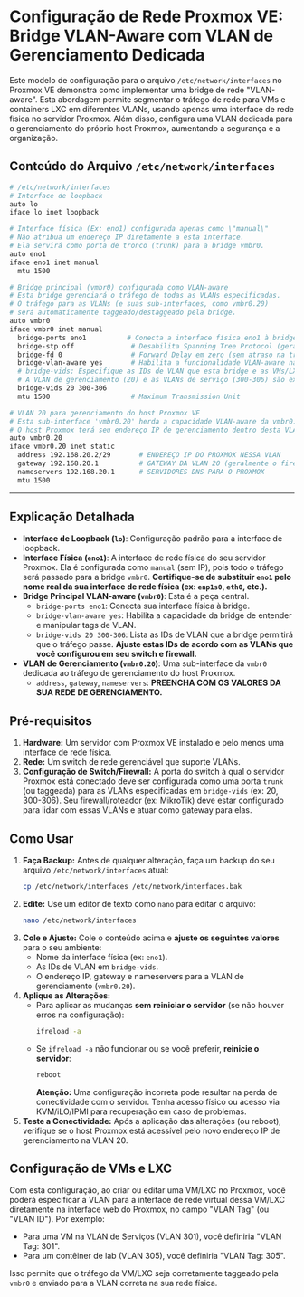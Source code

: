 # Configuração de Rede Proxmox VE: Bridge VLAN-Aware com VLAN de Gerenciamento Dedicada

Este modelo de configuração para o arquivo `/etc/network/interfaces` no Proxmox VE demonstra como implementar uma bridge de rede \"VLAN-aware\". Esta abordagem permite segmentar o tráfego de rede para VMs e containers LXC em diferentes VLANs, usando apenas uma interface de rede física no servidor Proxmox. Além disso, configura uma VLAN dedicada para o gerenciamento do próprio host Proxmox, aumentando a segurança e a organização.

## Conteúdo do Arquivo `/etc/network/interfaces`

```bash
# /etc/network/interfaces
# Interface de loopback
auto lo
iface lo inet loopback

# Interface física (Ex: eno1) configurada apenas como \"manual\"
# Não atribua um endereço IP diretamente a esta interface.
# Ela servirá como porta de tronco (trunk) para a bridge vmbr0.
auto eno1
iface eno1 inet manual
  mtu 1500

# Bridge principal (vmbr0) configurada como VLAN-aware
# Esta bridge gerenciará o tráfego de todas as VLANs especificadas.
# O tráfego para as VLANs (e suas sub-interfaces, como vmbr0.20)
# será automaticamente taggeado/destaggeado pela bridge.
auto vmbr0
iface vmbr0 inet manual
  bridge-ports eno1          # Conecta a interface física eno1 à bridge
  bridge-stp off              # Desabilita Spanning Tree Protocol (geralmente gerenciado no switch físico)
  bridge-fd 0                 # Forward Delay em zero (sem atraso na transição de estados)
  bridge-vlan-aware yes       # Habilita a funcionalidade VLAN-aware na bridge
  # bridge-vids: Especifique as IDs de VLAN que esta bridge e as VMs/LXC usarão.
  # A VLAN de gerenciamento (20) e as VLANs de serviço (300-306) são exemplos.
  bridge-vids 20 300-306
  mtu 1500                    # Maximum Transmission Unit

# VLAN 20 para gerenciamento do host Proxmox VE
# Esta sub-interface 'vmbr0.20' herda a capacidade VLAN-aware da vmbr0.
# O host Proxmox terá seu endereço IP de gerenciamento dentro desta VLAN isolada.
auto vmbr0.20
iface vmbr0.20 inet static
  address 192.168.20.2/29       # ENDEREÇO IP DO PROXMOX NESSA VLAN
  gateway 192.168.20.1          # GATEWAY DA VLAN 20 (geralmente o firewall/roteador)
  nameservers 192.168.20.1      # SERVIDORES DNS PARA O PROXMOX
  mtu 1500
```

---

## Explicação Detalhada

*   **Interface de Loopback (`lo`)**: Configuração padrão para a interface de loopback.
*   **Interface Física (`eno1`)**: A interface de rede física do seu servidor Proxmox. Ela é configurada como `manual` (sem IP), pois todo o tráfego será passado para a bridge `vmbr0`. **Certifique-se de substituir `eno1` pelo nome real da sua interface de rede física (ex: `enp1s0`, `eth0`, etc.).**
*   **Bridge Principal VLAN-aware (`vmbr0`)**: Esta é a peça central.
    *   `bridge-ports eno1`: Conecta sua interface física à bridge.
    *   `bridge-vlan-aware yes`: Habilita a capacidade da bridge de entender e manipular tags de VLAN.
    *   `bridge-vids 20 300-306`: Lista as IDs de VLAN que a bridge permitirá que o tráfego passe. **Ajuste estas IDs de acordo com as VLANs que você configurou em seu switch e firewall.**
*   **VLAN de Gerenciamento (`vmbr0.20`)**: Uma sub-interface da `vmbr0` dedicada ao tráfego de gerenciamento do host Proxmox.
    *   `address`, `gateway`, `nameservers`: **PREENCHA COM OS VALORES DA SUA REDE DE GERENCIAMENTO.**

## Pré-requisitos

1.  **Hardware:** Um servidor com Proxmox VE instalado e pelo menos uma interface de rede física.
2.  **Rede:** Um switch de rede gerenciável que suporte VLANs.
3.  **Configuração de Switch/Firewall:** A porta do switch à qual o servidor Proxmox está conectado deve ser configurada como uma porta `trunk` (ou taggeada) para as VLANs especificadas em `bridge-vids` (ex: 20, 300-306). Seu firewall/roteador (ex: MikroTik) deve estar configurado para lidar com essas VLANs e atuar como gateway para elas.

## Como Usar

1.  **Faça Backup:** Antes de qualquer alteração, faça um backup do seu arquivo `/etc/network/interfaces` atual:
    ```bash
    cp /etc/network/interfaces /etc/network/interfaces.bak
    ```
2.  **Edite:** Use um editor de texto como `nano` para editar o arquivo:
    ```bash
    nano /etc/network/interfaces
    ```
3.  **Cole e Ajuste:** Cole o conteúdo acima e **ajuste os seguintes valores** para o seu ambiente:
    *   Nome da interface física (ex: `eno1`).
    *   As IDs de VLAN em `bridge-vids`.
    *   O endereço IP, gateway e nameservers para a VLAN de gerenciamento (`vmbr0.20`).
4.  **Aplique as Alterações:**
    *   Para aplicar as mudanças **sem reiniciar o servidor** (se não houver erros na configuração):
        ```bash
        ifreload -a
        ```
    *   Se `ifreload -a` não funcionar ou se você preferir, **reinicie o servidor**:
        ```bash
        reboot
        ```
        **Atenção:** Uma configuração incorreta pode resultar na perda de conectividade com o servidor. Tenha acesso físico ou acesso via KVM/iLO/IPMI para recuperação em caso de problemas.
5.  **Teste a Conectividade:** Após a aplicação das alterações (ou reboot), verifique se o host Proxmox está acessível pelo novo endereço IP de gerenciamento na VLAN 20.

## Configuração de VMs e LXC

Com esta configuração, ao criar ou editar uma VM/LXC no Proxmox, você poderá especificar a VLAN para a interface de rede virtual dessa VM/LXC diretamente na interface web do Proxmox, no campo \"VLAN Tag\" (ou \"VLAN ID\"). Por exemplo:

*   Para uma VM na VLAN de Serviços (VLAN 301), você definiria \"VLAN Tag: 301\".
*   Para um contêiner de lab (VLAN 305), você definiria \"VLAN Tag: 305\".

Isso permite que o tráfego da VM/LXC seja corretamente taggeado pela `vmbr0` e enviado para a VLAN correta na sua rede física.
